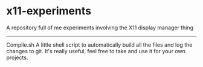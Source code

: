 # x11-experiments
A repository full of me experiments involving the X11 display manager thing


------
Compile.sh
A little shell script to automatically build all the files and log the changes
to git.
It's really useful, feel free to take and use it for your own projects.
